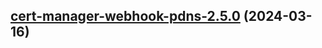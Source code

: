 

## [cert-manager-webhook-pdns-2.5.0](https://github.com/cyr-ius/truenas-charts/compare/cert-manager-webhook-pdns-2.4.9...cert-manager-webhook-pdns-2.5.0) (2024-03-16)

